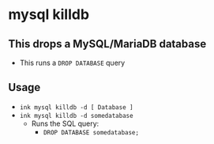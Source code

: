 # mysql killdb

## This drops a MySQL/MariaDB database
- This runs a `DROP DATABASE` query

## Usage
- `ink mysql killdb -d [ Database ]`
- `ink mysql killdb -d somedatabase`
  - Runs the SQL query:
    - `DROP DATABASE somedatabase;`
